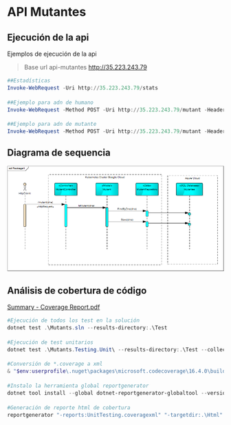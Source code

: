 # API Mutantes

## Ejecución de la api

Ejemplos de ejecución de la api

> Base url api-mutantes http://35.223.243.79

```powershell
##Estadísticas
Invoke-WebRequest -Uri http://35.223.243.79/stats

##Ejemplo para adn de humano
Invoke-WebRequest -Method POST -Uri http://35.223.243.79/mutant -Headers @{"Content-Type" = "application/json"} -Body "{""dna"" : [""ATGCGA"",""CAGTGC"",""TTATTT"",""AGACGG"",""GCGTCA"",""TCACTG""]}"

##Ejemplo para adn de mutante
Invoke-WebRequest -Method POST -Uri http://35.223.243.79/mutant -Headers @{"Content-Type" = "application/json"} -Body "{""dna"" : [""ATGCGA"",""CAGTGC"",""TTATGT"",""AGGAGG"",""CCCCTA"",""TCACTG""]}"
```

## Diagrama de sequencia

![Sequence.png](Sequence.png)


## Análisis de cobertura de código

[Summary - Coverage Report.pdf](./Summary%20-%20Coverage%20Report.pdf)

```powershell
#Ejecución de todos los test en la solución
dotnet test .\Mutants.sln --results-directory:.\Test

#Ejecución de test unitarios
dotnet test .\Mutants.Testing.Unit\ --results-directory:.\Test --collect:"Code Coverage"

#Conversión de *.coverage a xml
& "$env:userprofile\.nuget\packages\microsoft.codecoverage\16.4.0\build\netstandard1.0\CodeCoverage\CodeCoverage.exe" analyze /output:.\Test\UnitTesting.coveragexml  .\Test\d1c5a5b8-76c5-4288-8150-34b2bffbbf0f\AZ22207_SP000LP796_2020-01-16.20_34_52.coverage

#Instalo la herramienta global reportgenerator
dotnet tool install --global dotnet-reportgenerator-globaltool --version 4.4.0

#Generación de reporte html de cobertura
reportgenerator "-reports:UnitTesting.coveragexml" "-targetdir:.\Html" -reporttypes:Html
```